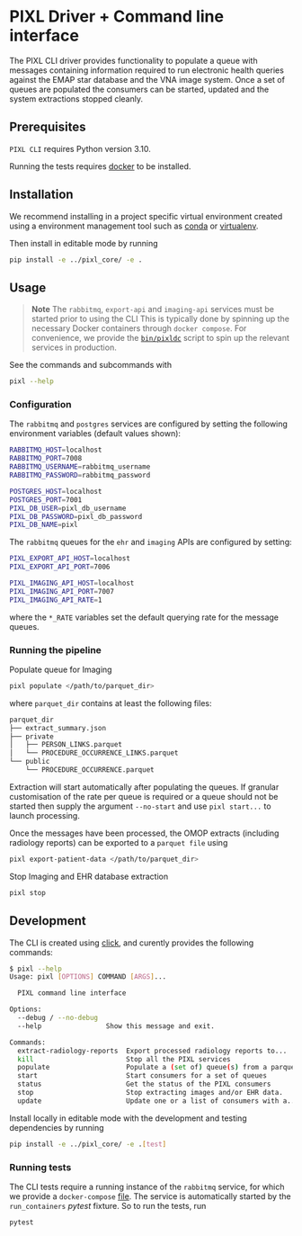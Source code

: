 # PIXL Driver + Command line interface

The PIXL CLI driver provides functionality to populate a queue with messages containing information
required to run electronic health queries against the EMAP star database and the VNA image system.
Once a set of queues are populated the consumers can be started, updated and the system extractions
stopped cleanly.

## Prerequisites

`PIXL CLI` requires Python version 3.10.

Running the tests requires [docker](https://docs.docker.com/get-docker/) to be installed.

## Installation

We recommend installing in a project specific virtual environment created using a environment
management tool such as [conda](https://docs.conda.io/en/latest/) or
[virtualenv](https://virtualenv.pypa.io/en/latest/).

Then install in editable mode by running

```bash
pip install -e ../pixl_core/ -e .
```

## Usage

> **Note** The `rabbitmq`, `export-api` and `imaging-api` services must be started prior to using the CLI
> This is typically done by spinning up the necessary Docker containers through `docker compose`.
> For convenience, we provide the [`bin/pixldc`](../bin/pixldc) script to spin up the relevant
> services in production.

See the commands and subcommands with

```bash
pixl --help
```
### Configuration

The `rabbitmq` and `postgres` services are configured by setting the following environment variables
(default values shown):

```sh
RABBITMQ_HOST=localhost
RABBITMQ_PORT=7008
RABBITMQ_USERNAME=rabbitmq_username
RABBITMQ_PASSWORD=rabbitmq_password

POSTGRES_HOST=localhost
POSTGRES_PORT=7001
PIXL_DB_USER=pixl_db_username
PIXL_DB_PASSWORD=pixl_db_password
PIXL_DB_NAME=pixl
```

The `rabbitmq` queues for the `ehr` and `imaging` APIs are configured by setting:

```sh
PIXL_EXPORT_API_HOST=localhost
PIXL_EXPORT_API_PORT=7006

PIXL_IMAGING_API_HOST=localhost
PIXL_IMAGING_API_PORT=7007
PIXL_IMAGING_API_RATE=1
```

where the `*_RATE` variables set the default querying rate for the message queues.

### Running the pipeline

Populate queue for Imaging

```bash
pixl populate </path/to/parquet_dir>
```

where `parquet_dir` contains at least the following files:

```sh
parquet_dir
├── extract_summary.json
├── private
│   ├── PERSON_LINKS.parquet
│   └── PROCEDURE_OCCURRENCE_LINKS.parquet
└── public
    └── PROCEDURE_OCCURRENCE.parquet
```

Extraction will start automatically after populating the queues.  If granular
customisation of the rate per queue is required or a queue should not be started
then supply the argument `--no-start` and use `pixl start...` to launch
processing.

Once the messages have been processed, the OMOP extracts (including radiology reports) can be
exported to a `parquet file` using

```sh
pixl export-patient-data </path/to/parquet_dir>
```

Stop Imaging and EHR database extraction

```bash
pixl stop
```

## Development

The CLI is created using [click](https://click.palletsprojects.com/en/8.0.x/), and curently provides
the following commands:

```sh
$ pixl --help
Usage: pixl [OPTIONS] COMMAND [ARGS]...

  PIXL command line interface

Options:
  --debug / --no-debug
  --help                Show this message and exit.

Commands:
  extract-radiology-reports  Export processed radiology reports to...
  kill                       Stop all the PIXL services
  populate                   Populate a (set of) queue(s) from a parquet...
  start                      Start consumers for a set of queues
  status                     Get the status of the PIXL consumers
  stop                       Stop extracting images and/or EHR data.
  update                     Update one or a list of consumers with a...
```

Install locally in editable mode with the development and testing dependencies by running

```bash
pip install -e ../pixl_core/ -e .[test]
```

### Running tests

The CLI tests require a running instance of the `rabbitmq` service, for which we provide a
`docker-compose` [file](./tests/docker-compose.yml). The service is automatically started by the
`run_containers` _pytest_ fixture. So to run the tests, run

```bash
pytest
```
